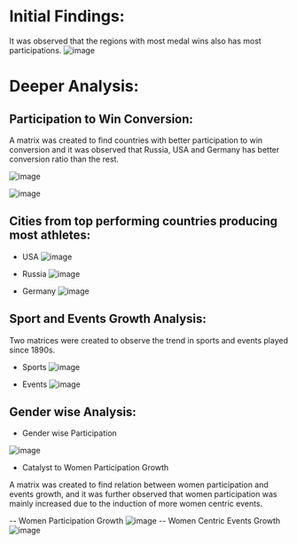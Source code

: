 # Initial Findings:

It was observed that the regions with most medal wins also has most participations.
![image](https://github.com/FD0112/data-analysis-projects/assets/132354930/0710ae1a-6614-4000-bc42-00c1c63284ed)

# Deeper Analysis:

##  Participation to Win Conversion:

A matrix was created to find countries with better participation to win conversion and it was observed that Russia, USA and Germany has better conversion ratio than the rest.

![image](https://github.com/FD0112/data-analysis-projects/assets/132354930/d2113938-5942-40c5-9a67-c8f9a60f4112)

![image](https://github.com/FD0112/data-analysis-projects/assets/132354930/3d50f072-f5d5-40c6-aec5-8caafeac1a2f)

## Cities from top performing countries producing most athletes:

- USA
![image](https://github.com/FD0112/data-analysis-projects/assets/132354930/4d3f8fe7-fd1a-4430-9460-4fa680fc5b82)

- Russia
![image](https://github.com/FD0112/data-analysis-projects/assets/132354930/a8ffee35-2c3d-45c4-b088-e490e999cbc4)

- Germany
![image](https://github.com/FD0112/data-analysis-projects/assets/132354930/67a41436-f805-45ff-a5b0-9447b30ec672)

## Sport and Events Growth Analysis:

Two matrices were created to observe the trend in sports and events played since 1890s.

- Sports
![image](https://github.com/FD0112/data-analysis-projects/assets/132354930/ce6a1848-1747-4b53-a87d-d1a74d04f50a)

- Events
![image](https://github.com/FD0112/data-analysis-projects/assets/132354930/efff4202-18fe-4eff-bb39-d57d16c0ed8d)

## Gender wise Analysis:

- Gender wise Participation

![image](https://github.com/FD0112/data-analysis-projects/assets/132354930/1a61566d-4025-4ae8-840f-0a5f1b523a99)

- Catalyst to Women Participation Growth

A matrix was created to find relation between women participation and events growth, and it was further observed that women participation was mainly increased due to the induction of more women centric events.

-- Women Participation Growth
![image](https://github.com/FD0112/data-analysis-projects/assets/132354930/69b486d9-0c40-42bb-81ed-e6ea632bf0de)
-- Women Centric Events Growth
![image](https://github.com/FD0112/data-analysis-projects/assets/132354930/ec46fd75-3589-43a1-9a94-e0d08367aa8b)



